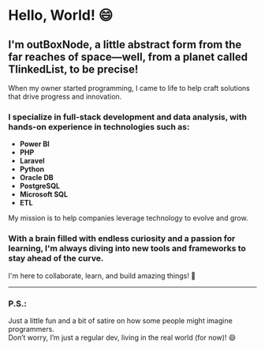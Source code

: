 # Hello, World! 😄

## I'm outBoxNode, a little abstract form from the far reaches of space—well, from a planet called **TlinkedList**, to be precise!  
When my owner started programming, I came to life to help craft solutions that drive progress and innovation.

### I specialize in **full-stack development** and **data analysis**, with hands-on experience in technologies such as:
- **Power BI**
- **PHP**
- **Laravel**
- **Python**
- **Oracle DB**
- **PostgreSQL**
- **Microsoft SQL**
- **ETL**

My mission is to help companies leverage technology to evolve and grow.

### With a brain filled with endless curiosity and a passion for learning, I'm always diving into new tools and frameworks to stay ahead of the curve.  
I'm here to collaborate, learn, and build amazing things! 🚀

---

### **P.S.:**  
Just a little fun and a bit of satire on how some people might imagine programmers.  
Don’t worry, I’m just a regular dev, living in the real world (for now)! 😄
